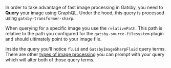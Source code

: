 In order to take advantage of fast image processing in Gatsby, you need to **Query** your image using GraphQL. Under the hood, this query is processed using `gatsby-transformer-sharp`.

When querying for a specific image you use the `relativePath`. This path is relative to the path you configured for the `gatsby-source-filesystem` plugin and should ultimately point to your image file.

Inside the query you'll notice `fluid` and `GatsbyImageSharpFluid` query terms. There are other [types of image processing](/packages/gatsby-image/#two-types-of-responsive-images) you can prompt with your query which will alter both of those query terms.
